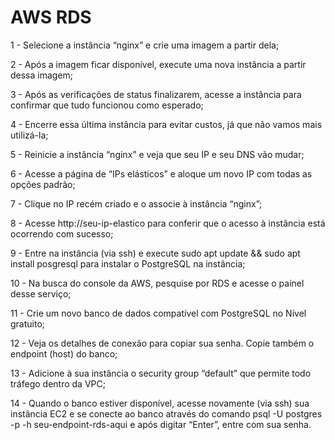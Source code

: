 # AWS RDS

1 - Selecione a instância “nginx” e crie uma imagem a partir dela;

2 - Após a imagem ficar disponível, execute uma nova instância a partir dessa imagem;

3 - Após as verificações de status finalizarem, acesse a instância para confirmar que tudo funcionou como esperado;

4 - Encerre essa última instância para evitar custos, já que não vamos mais utilizá-la;

5 - Reinicie a instância “nginx” e veja que seu IP e seu DNS vão mudar;

6 - Acesse a página de “IPs elásticos” e aloque um novo IP com todas as opções padrão;

7 - Clique no IP recém criado e o associe à instância “nginx”;

8 - Acesse http://seu-ip-elastico para conferir que o acesso à instância está ocorrendo com sucesso;

9 - Entre na instância (via ssh) e execute sudo apt update && sudo apt install posgresql para instalar o PostgreSQL na instância;

10 - Na busca do console da AWS, pesquise por RDS e acesse o painel desse serviço;

11 - Crie um novo banco de dados compatível com PostgreSQL no Nível gratuito;

12 - Veja os detalhes de conexão para copiar sua senha. Copie também o endpoint (host) do banco;

13 - Adicione à sua instância o security group “default” que permite todo tráfego dentro da VPC;

14 - Quando o banco estiver disponível, acesse novamente (via ssh) sua instância EC2 e se conecte ao banco através do comando psql -U postgres -p -h seu-endpoint-rds-aqui e após digitar “Enter”, entre com sua senha.

